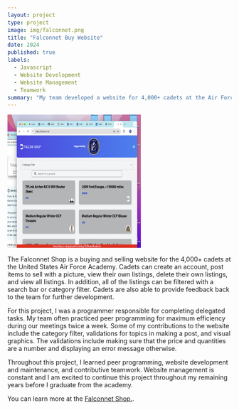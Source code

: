 ```yaml
---
layout: project
type: project
image: img/falconnet.png
title: "Falconnet Buy Website"
date: 2024
published: true
labels:
  - Javascript
  - Website Development
  - Website Management
  - Teamwork
summary: "My team developed a website for 4,000+ cadets at the Air Force Academy to buy and sell items within the institution."
---
```


<div class="text-center p-4">
  <img width="300px" src="../img/falconnet.png" class="img-thumbnail" >
</div>

The Falconnet Shop is a buying and selling website for the 4,000+ cadets at the United States Air Force Academy. Cadets can create an account, post items to sell with a picture, view their own listings, delete their own listings, and view all listings. In addition, all of the listings can be filtered with a search bar or category filter. Cadets are also able to provide feedback back to the team for further development.

For this project, I was a programmer responsible for completing delegated tasks. My team often practiced peer programming for maximum efficiency during our meetings twice a week. Some of my contributions to the website include the category filter, validations for topics in making a post, and visual graphics. The validations include making sure that the price and quantities are a number and displaying an error message otherwise.

Throughout this project, I learned peer programming, website development and maintenance, and contributive teamwork. Website management is constant and I am excited to continue this project throughout my remaining years before I graduate from the academy.

You can learn more at the [Falconnet Shop.](https://shop.falconnet.us/).
